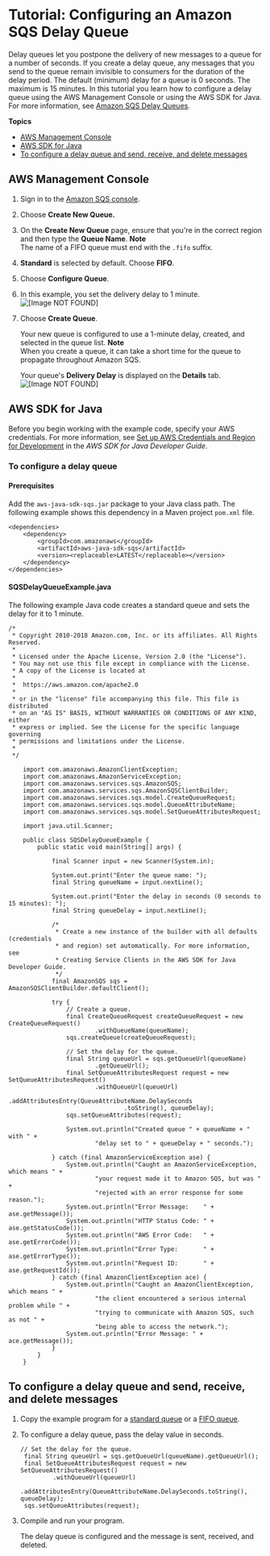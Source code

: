 # Tutorial: Configuring an Amazon SQS Delay Queue<a name="sqs-configure-delay-queue"></a>

Delay queues let you postpone the delivery of new messages to a queue for a number of seconds\. If you create a delay queue, any messages that you send to the queue remain invisible to consumers for the duration of the delay period\. The default \(minimum\) delay for a queue is 0 seconds\. The maximum is 15 minutes\. In this tutorial you learn how to configure a delay queue using the AWS Management Console or using the AWS SDK for Java\. For more information, see [Amazon SQS Delay Queues](sqs-delay-queues.md)\.

**Topics**
+ [AWS Management Console](#sqs-configure-delay-queue-console)
+ [AWS SDK for Java](#sqs-configure-delay-queue-java)
+ [To configure a delay queue and send, receive, and delete messages](#configure-delay-queue-send-receive-delete-message-java-api)

## AWS Management Console<a name="sqs-configure-delay-queue-console"></a>

1. Sign in to the [Amazon SQS console](https://console.aws.amazon.com/sqs/)\.

1. Choose **Create New Queue\.**

1. On the **Create New Queue** page, ensure that you're in the correct region and then type the **Queue Name**\.
**Note**  
The name of a FIFO queue must end with the `.fifo` suffix\.

1. **Standard** is selected by default\. Choose **FIFO**\.

1. Choose **Configure Queue**\.

1. In this example, you set the delivery delay to 1 minute\.  
![\[Image NOT FOUND\]](http://docs.aws.amazon.com/AWSSimpleQueueService/latest/SQSDeveloperGuide/images/sqs-tutorials-configure-delay-queue-configure-parameters.png)

1. Choose **Create Queue**\.

   Your new queue is configured to use a 1\-minute delay, created, and selected in the queue list\.
**Note**  
When you create a queue, it can take a short time for the queue to propagate throughout Amazon SQS\.

   Your queue's **Delivery Delay** is displayed on the **Details** tab\.  
![\[Image NOT FOUND\]](http://docs.aws.amazon.com/AWSSimpleQueueService/latest/SQSDeveloperGuide/images/sqs-tutorials-configure-delay-queue-default.png)

## AWS SDK for Java<a name="sqs-configure-delay-queue-java"></a>

Before you begin working with the example code, specify your AWS credentials\. For more information, see [Set up AWS Credentials and Region for Development](http://docs.aws.amazon.com/sdk-for-java/v1/developer-guide/setup-credentials.html) in the *AWS SDK for Java Developer Guide*\.

### To configure a delay queue<a name="configure-delay-queue-java-api"></a>

#### Prerequisites<a name="configure-delay-queue-java-api-prerequisites"></a>

Add the `aws-java-sdk-sqs.jar` package to your Java class path\. The following example shows this dependency in a Maven project `pom.xml` file\.

```
<dependencies>
    <dependency>
        <groupId>com.amazonaws</groupId>
        <artifactId>aws-java-sdk-sqs</artifactId>
        <version><replaceable>LATEST</replaceable></version>
    </dependency>
</dependencies>
```

#### SQSDelayQueueExample\.java<a name="configure-dead-letter-queue-java-api-code"></a>

The following example Java code creates a standard queue and sets the delay for it to 1 minute\.

```
/*
 * Copyright 2010-2018 Amazon.com, Inc. or its affiliates. All Rights Reserved.
 *
 * Licensed under the Apache License, Version 2.0 (the "License").
 * You may not use this file except in compliance with the License.
 * A copy of the License is located at
 *
 *  https://aws.amazon.com/apache2.0
 *
 * or in the "license" file accompanying this file. This file is distributed
 * on an "AS IS" BASIS, WITHOUT WARRANTIES OR CONDITIONS OF ANY KIND, either
 * express or implied. See the License for the specific language governing
 * permissions and limitations under the License.
 *
 */
							
	import com.amazonaws.AmazonClientException;
	import com.amazonaws.AmazonServiceException;
	import com.amazonaws.services.sqs.AmazonSQS;
	import com.amazonaws.services.sqs.AmazonSQSClientBuilder;
	import com.amazonaws.services.sqs.model.CreateQueueRequest;
	import com.amazonaws.services.sqs.model.QueueAttributeName;
	import com.amazonaws.services.sqs.model.SetQueueAttributesRequest;
	
	import java.util.Scanner;
	
	public class SQSDelayQueueExample {
	    public static void main(String[] args) {
	
	        final Scanner input = new Scanner(System.in);
	
	        System.out.print("Enter the queue name: ");
	        final String queueName = input.nextLine();
	
	        System.out.print("Enter the delay in seconds (0 seconds to 15 minutes): ");
	        final String queueDelay = input.nextLine();
	
	        /*
	         * Create a new instance of the builder with all defaults (credentials
	         * and region) set automatically. For more information, see
	         * Creating Service Clients in the AWS SDK for Java Developer Guide.
	         */
	        final AmazonSQS sqs = AmazonSQSClientBuilder.defaultClient();
	
	        try {
	            // Create a queue.
	            final CreateQueueRequest createQueueRequest = new CreateQueueRequest()
	                    .withQueueName(queueName);
	            sqs.createQueue(createQueueRequest);
	
	            // Set the delay for the queue.
	            final String queueUrl = sqs.getQueueUrl(queueName)
	                    .getQueueUrl();
	            final SetQueueAttributesRequest request = new SetQueueAttributesRequest()
	                    .withQueueUrl(queueUrl)
	                    .addAttributesEntry(QueueAttributeName.DelaySeconds
	                            .toString(), queueDelay);
	            sqs.setQueueAttributes(request);
	
	            System.out.println("Created queue " + queueName + " with " +
	                    "delay set to " + queueDelay + " seconds.");
	
	        } catch (final AmazonServiceException ase) {
	            System.out.println("Caught an AmazonServiceException, which means " +
	                    "your request made it to Amazon SQS, but was " +
	                    "rejected with an error response for some reason.");
	            System.out.println("Error Message:    " + ase.getMessage());
	            System.out.println("HTTP Status Code: " + ase.getStatusCode());
	            System.out.println("AWS Error Code:   " + ase.getErrorCode());
	            System.out.println("Error Type:       " + ase.getErrorType());
	            System.out.println("Request ID:       " + ase.getRequestId());
	        } catch (final AmazonClientException ace) {
	            System.out.println("Caught an AmazonClientException, which means " +
	                    "the client encountered a serious internal problem while " +
	                    "trying to communicate with Amazon SQS, such as not " +
	                    "being able to access the network.");
	            System.out.println("Error Message: " + ace.getMessage());
	        }
	    }
	}
```

## To configure a delay queue and send, receive, and delete messages<a name="configure-delay-queue-send-receive-delete-message-java-api"></a>

1. Copy the example program for a [standard queue](standard-queues-getting-started-java.md) or a [FIFO queue](FIFO-queues-getting-started-java.md)\.

1. To configure a delay queue, pass the delay value in seconds\.

   ```
   // Set the delay for the queue.
   	final String queueUrl = sqs.getQueueUrl(queueName).getQueueUrl();
   	final SetQueueAttributesRequest request = new SetQueueAttributesRequest()
   	        .withQueueUrl(queueUrl)
   	        .addAttributesEntry(QueueAttributeName.DelaySeconds.toString(), queueDelay);
   	sqs.setQueueAttributes(request);
   ```

1. Compile and run your program\.

   The delay queue is configured and the message is sent, received, and deleted\.